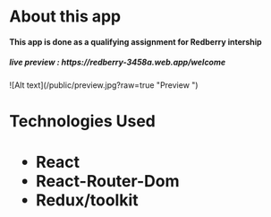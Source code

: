 <h1> About this app </h1>

 <h4> This app is done as a qualifying assignment for Redberry intership </h4>
 <h5> live preview : https://redberry-3458a.web.app/welcome </h5>
![Alt text](/public/preview.jpg?raw=true "Preview ")


<h1> Technologies Used <h1>
  <ul> 
    <li>React</li>
     <li>React-Router-Dom </li>
     <li>Redux/toolkit </li>
 
  
  </ul>

